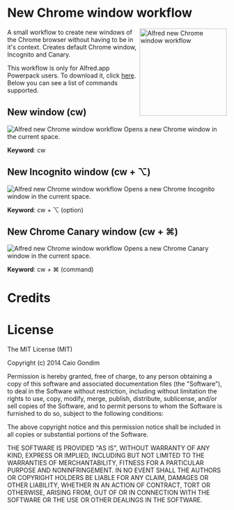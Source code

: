 # New Chrome window workflow

<img src="https://raw2.github.com/caiogondim/alfred-chrome-window-workflow/master/img/chrome-logo.png" alt="Alfred new Chrome window workflow" align="right" width="200px" />

A small workflow to create new windows of the Chrome browser without having to
be in it's context. Creates default Chrome window, Incognito and Canary.

This workflow is only for Alfred.app Powerpack users. To download it, click
[here](https://github.com/caiogondim/alfred-iterm-workflow/raw/master/iTerm.alfredworkflow).
Below you can see a list of commands supported.

## New window (cw)

<img src="https://raw2.github.com/caiogondim/alfred-chrome-window-workflow/master/img/open-chrome-window.png" alt="Alfred new Chrome window workflow" />
Opens a new Chrome window in the current space.

**Keyword**: cw


## New Incognito window (cw + ⌥)

<img src="https://raw2.github.com/caiogondim/alfred-chrome-window-workflow/master/img/open-incognito-window.png" alt="Alfred new Chrome window workflow" />
Opens a new Chrome Incognito window in the current space.

**Keyword**: cw + ⌥ (option)

## New Chrome Canary window (cw + ⌘)

<img src="https://raw2.github.com/caiogondim/alfred-chrome-window-workflow/master/img/open-canary-window.png" alt="Alfred new Chrome window workflow" />
Opens a new Chrome Canary window in the current space.

**Keyword**: cw + ⌘ (command)

# Credits


# License

The MIT License (MIT)

Copyright (c) 2014 Caio Gondim

Permission is hereby granted, free of charge, to any person obtaining a copy
of this software and associated documentation files (the "Software"), to deal
in the Software without restriction, including without limitation the rights
to use, copy, modify, merge, publish, distribute, sublicense, and/or sell
copies of the Software, and to permit persons to whom the Software is
furnished to do so, subject to the following conditions:

The above copyright notice and this permission notice shall be included in all
copies or substantial portions of the Software.

THE SOFTWARE IS PROVIDED "AS IS", WITHOUT WARRANTY OF ANY KIND, EXPRESS OR
IMPLIED, INCLUDING BUT NOT LIMITED TO THE WARRANTIES OF MERCHANTABILITY,
FITNESS FOR A PARTICULAR PURPOSE AND NONINFRINGEMENT. IN NO EVENT SHALL THE
AUTHORS OR COPYRIGHT HOLDERS BE LIABLE FOR ANY CLAIM, DAMAGES OR OTHER
LIABILITY, WHETHER IN AN ACTION OF CONTRACT, TORT OR OTHERWISE, ARISING FROM,
OUT OF OR IN CONNECTION WITH THE SOFTWARE OR THE USE OR OTHER DEALINGS IN THE
SOFTWARE.
